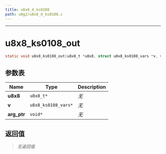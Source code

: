 ```yaml
---
title: u8x8_d_ks0108
path: u8g2/u8x8_d_ks0108.c
---
```

--------------------------------------------------
# u8x8_ks0108_out

```c
static void u8x8_ks0108_out(u8x8_t *u8x8, struct u8x8_ks0108_vars *v, void *arg_ptr)
```


## 参数表

Name | Type | Description
-----|------|--------------
**u8x8**|`u8x8_t*`| *无*
**v**|`u8x8_ks0108_vars*`| *无*
**arg_ptr**|`void*`| *无*

## 返回值

> *无返回值*


